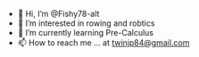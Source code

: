 - 👋 Hi, I’m @Fishy78-alt
- 👀 I’m interested in rowing and robtics
- 🌱 I’m currently learning Pre-Calculus
- 📫 How to reach me ... at twinjp84@gmail.com

<!---
Fishy78-alt/Fishy78-alt is a ✨ special ✨ repository because its `README.md` (this file) appears on your GitHub profile.
You can click the Preview link to take a look at your changes.
--->
